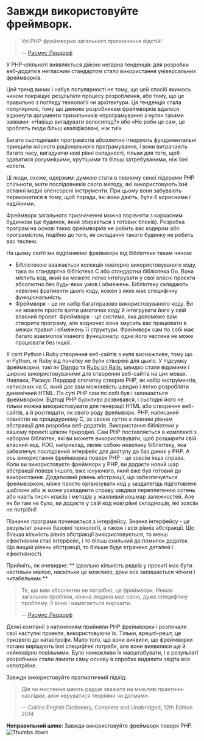 # Завжди використовуйте фреймворк. #

> Усі PHP-фреймворки загального призначення відстій!
>
> -- [Расмус Лердорф](https://www.youtube.com/watch?v=DuB6UjEsY_Y)

У PHP-спільноті виявляється дійсно негарна тенденція: для розробки веб-додатків негласним стандартом стало використання універсальних фреймворків.

Цей тренд виник і набув популярності не тому, що цей спосіб якимось чином покращує результати процесу розроблення, або тому, що це правильно з погляду технології чи архітектури. Ця тенденція стала популярною, тому що деяким розробникам фреймворків вдалося відкинути аргументи прихильників «програмування з нуля» такими заявами: «Навіщо вигадувати велосипед?» або «Не роби це сам, це зроблять люди більш кваліфіковані, ніж ти!»

Багато сьогоднішніх програмістів абсолютно ігнорують фундаментальні принципи якісного раціонального програмування, і вони витрачають багато часу, вигадуючи нові рівні складності, тільки для того, щоб здаватися розумнішими, крутішими та більш затребуваними, ніж їхні колеги.

Ці люди, схоже, одержимі думкою стати в певному сенсі лідерами PHP спільноти, мати послідовників свого методу, які використовують їхні останні модні опенсорсні інструменти. При цьому вони забувають переконатися в тому, щоб поради, які вони дають, були б корисними і надійними.

Фреймворк загального призначення можна порівняти з каркасним будинком (це будинок, який збирається з готових блоків). Розробка програм на основі таких фреймворків не робить вас кодером або програмістом, подібно до того, як складання такого будинку не робить вас теслею.

На цьому сайті ми відрізняємо фреймворк від бібліотеки таким чином:

* Бібліотекою вважається колекція повторно використовуваного коду, така як стандартна бібліотека C або стандартна бібліотека Go. Вона містить код, який ви можете легко інтегрувати у свої власні проєкти абсолютно без будь-яких умов і обмежень. Бібліотеку складають невеликі фрагменти цього коду, кожен з яких має специфічну функціональність.
* Фреймворк - це не набір багаторазово використовуваного коду. Ви не можете просто взяти шматочок коду й інтегрувати його у свій власний проект. Фреймворк - це система, яка допоможе вам створити програму, але водночас вона змусить вас працювати в межах правил і обмежень її структури. Фреймворк сам по собі має багато взаємопов'язаного функціоналу: одна його частина не може працювати без іншої.

У світі Python і Ruby створення веб-сайтів з нуля виснажливе, тому що ні Python, ні Ruby від початку не були створені для цього. У підсумку фреймворки, такі як [Django](https://en.wikipedia.org/wiki/Django_%28web_framework%29) та [Ruby on Rails](https://en.wikipedia.org/wiki/Ruby_on_Rails), швидко стали відомими і широко використовуваними для створення веб-сайтів на цих мовах.
Навпаки, Расмус Лердорф спочатку створив PHP, як набір інструментів, написаних на C, який дає вам можливість швидко і легко розробляти динамічний HTML. По суті PHP сам по собі був і залишається фреймворком.
Відтоді PHP бурхливо розвивався, і сьогодні його не тільки можна використовувати для генерації HTML або створення веб-сайтів, а й розглядати, як свого роду фреймворк. PHP, написаний повністю на процедурному C, за своєю суттю є певним рівнем абстракції для розробки веб-додатків.
Використання бібліотеки у вашому проекті цілком природно. Сам PHP поставляється в комплекті з набором бібліотек, які ви можете використовувати, щоб розширити свій власний код. PDO, наприклад, являє собою невелику бібліотеку, яка забезпечує послідовний інтерфейс для доступу до баз даних у PHP.
А ось використання фреймворка поверх PHP - це зовсім інша справа.
Коли ви використовуєте фреймворк у PHP, ви додаєте новий шар абстракції поверх іншого, вже існуючого, який вже був готовий до використання. Додатковий рівень абстракції, що забезпечується фреймворком, може просто організувати код у заздалегідь підготовлені шаблони або ж може ускладнити справу завдяки переплетенню сотень або навіть тисяч класів і методів у жахливий кошмар залежностей. Але як би там не було, ви додаєте у свій код нові рівні складнощів, які зовсім не потрібні!

Пізнання програми починається з інтерфейсу. Знання інтерфейсу - це результат знання базової технології, а також і всіх рівнів абстракції. Що більша кількість рівнів абстракції використовується, то менш ефективним стає інтерфейс, і то більш схильний до помилок додаток. Що вищий рівень абстракції, то більше буде втрачено деталей і ефективності.

Прийміть, як очевидне: ** Ідеально кількість рядків у проєкті має бути настільки малою, наскільки це можливо, доки все залишається чітким і читабельним.**

> Те, що вам абсолютно не потрібно, це фреймворк. Немає загальних проблем, кожна людина має свою, дуже специфічну проблему. Її вона і намагається вирішити.
>
> -- [Расмус Лердорф](https://www.youtube.com/watch?v=anr7DQnMMs0)

Деякі компанії з натхненням прийняли PHP фреймворки і розпочали свої наступні проекти, використовуючи їх. Тільки, врешті-решт, це призвело до катастрофи. Мало того, що вони виявили, що фреймворки погано вирішують їхні специфічні потреби, але вони виявилися ще й неймовірно повільними. Було неможливо їх масштабувати, і в результаті розробники стали ламати саму основу в спробах видалити звідти все непотрібне.

Завжди використовуйте прагматичний підхід:

> Дія чи мислення мають радше зважати на можливі практичні наслідки, аніж керуватися теоріями чи догмами.
>
> -- Collins English Dictionary, Complete and Unabridged, 12th Edition 2014

**Неправильний шлях:** Завжди використовуйте фреймворк поверх PHP. ![Thumbs down](/img/thumbs-down.png)
